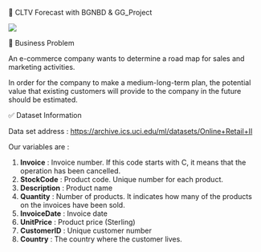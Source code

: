:money_with_wings: CLTV Forecast with BGNBD & GG_Project

![](https://www.klaviyo.com/wp-content/uploads/2018/06/blog-header_CLV-1024x482.png)


 :file_folder:  Business Problem
 
An e-commerce company wants to determine a road map for sales and marketing activities.

In order for the company to make a medium-long-term plan, the potential value that existing customers will provide to the company in the future should be estimated.



:white_check_mark:  Dataset Information

Data set address : https://archive.ics.uci.edu/ml/datasets/Online+Retail+II

Our variables are :

1. **Invoice** : Invoice number. If this code starts with C, it means that the operation has been cancelled.
2. **StockCode** : Product code. Unique number for each product.
3. **Description** : Product name
4. **Quantity** : Number of products. It indicates how many of the products on the invoices have been sold.
5. **InvoiceDate** : Invoice date
6. **UnitPrice** : Product price (Sterling)
7. **CustomerID** : Unique customer number
8. **Country** : The country where the customer lives.
